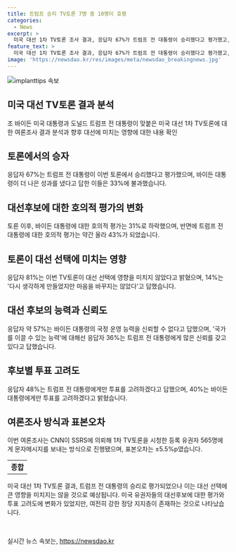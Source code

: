 ```yaml
---
title: 트럼프 승리 TV토론 7명 중 10명이 호평
categories:
  - News
excerpt: >
  미국 대선 1차 TV토론 조사 결과, 응답자 67%가 트럼프 전 대통령이 승리했다고 평가했고, 이는 4년 전 조사와 대조적이었다. 트럼프 전 대통령에 대한 호의적 평가는 토론회 후 43%로 상승했으며, 이에 비해 바이든 대통령에 대한 호의적 평가는 31%로 하락했다. 또한, 대다수 응답자들은 토론이 대선 선택에 큰 영향을 미치지 않을 것으로 보였다. 이외에도 바이든 대통령과 트럼프 전 대통령의 국정 운영 능력에 대한 응답이 나타났으며, 여론조사는 등록 유권자 565명을 대상으로 진행되었다. (+5.5%p 표본오차)
feature_text: >
  미국 대선 1차 TV토론 조사 결과, 응답자 67%가 트럼프 전 대통령이 승리했다고 평가했고, 이는 4년 전 조사와 대조적이었다. 트럼프 전 대통령에 대한 호의적 평가는 토론회 후 43%로 상승했으며, 이에 비해 바이든 대통령에 대한 호의적 평가는 31%로 하락했다. 또한, 대다수 응답자들은 토론이 대선 선택에 큰 영향을 미치지 않을 것으로 보였다. 이외에도 바이든 대통령과 트럼프 전 대통령의 국정 운영 능력에 대한 응답이 나타났으며, 여론조사는 등록 유권자 565명을 대상으로 진행되었다. (+5.5%p 표본오차)
image: 'https://newsdao.kr/res/images/meta/newsdao_breakingnews.jpg'
---
```


<p><img src="https://newsdao.kr/res/images/meta/newsdao_breakingnews.jpg" alt="implanttips 속보" /></p>

<h2 data-ke-size="size26">미국 대선 TV토론 결과 분석</h2>

<p data-ke-size="size16">조 바이든 미국 대통령과 도널드 트럼프 전 대통령이 맞붙은 미국 대선 1차 TV토론에 대한 여론조사 결과 분석과 향후 대선에 미치는 영향에 대한 내용 확인</p>

<h2 data-ke-size="size24">토론에서의 승자</h2>

<p data-ke-size="size16">응답자 67%는 트럼프 전 대통령이 이번 토론에서 승리했다고 평가했으며, 바이든 대통령이 더 나은 성과를 냈다고 답한 이들은 33%에 불과했습니다.</p>

<h2 data-ke-size="size24">대선후보에 대한 호의적 평가의 변화</h2>

<p data-ke-size="size16">토론 이후, 바이든 대통령에 대한 호의적 평가는 31%로 하락했으며, 반면에 트럼프 전 대통령에 대한 호의적 평가는 약간 올라 43%가 되었습니다.</p>

<h2 data-ke-size="size24">토론이 대선 선택에 미치는 영향</h2>

<p data-ke-size="size16">응답자 81%는 이번 TV토론이 대선 선택에 영향을 미치지 않았다고 밝혔으며, 14%는 '다시 생각하게 만들었지만 마음을 바꾸지는 않았다'고 답했습니다.</p>

<h2 data-ke-size="size24">대선 후보의 능력과 신뢰도</h2>

<p data-ke-size="size16">응답자 약 57%는 바이든 대통령의 국정 운영 능력을 신뢰할 수 없다고 답했으며, '국가를 이끌 수 있는 능력'에 대해선 응답자 36%는 트럼프 전 대통령에게 많은 신뢰를 갖고 있다고 답했습니다.</p>

<h2 data-ke-size="size24">후보별 투표 고려도</h2>

<p data-ke-size="size16">응답자 48%는 트럼프 전 대통령에게만 투표를 고려하겠다고 답했으며, 40%는 바이든 대통령에게만 투표를 고려하겠다고 밝혔습니다.</p>

<h2 data-ke-size="size24">여론조사 방식과 표본오차</h2>

<p data-ke-size="size16">이번 여론조사는 CNN이 SSRS에 의뢰해 1차 TV토론을 시청한 등록 유권자 565명에게 문자메시지를 보내는 방식으로 진행됐으며, 표본오차는 ±5.5%p였습니다.</p>

<table>
    <tr>
        <td style="text-align: center; height: 17px;"><b>종합</b></td>
    </tr>
</table>

<p data-ke-size="size16">미국 대선 1차 TV토론 결과, 트럼프 전 대통령의 승리로 평가되었으나 이는 대선 선택에 큰 영향을 미치지는 않을 것으로 예상됩니다. 미국 유권자들의 대선후보에 대한 평가와 투표 고려도에 변화가 있었지만, 여전히 강한 정당 지지층이 존재하는 것으로 나타났습니다.</p>

<p data-ke-size="size16">&nbsp;</p>
실시간 뉴스 속보는, <a href="https://newsdao.kr" rel="dofollow">https://newsdao.kr</a>


